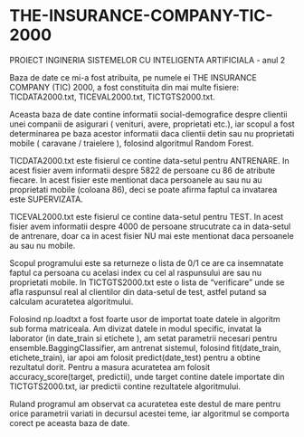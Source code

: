 # THE-INSURANCE-COMPANY-TIC-2000
PROIECT INGINERIA SISTEMELOR CU INTELIGENTA ARTIFICIALA - anul 2

Baza de date ce mi-a fost atribuita, pe numele ei THE INSURANCE COMPANY (TIC) 2000, a fost constituita din mai multe fisiere: TICDATA2000.txt, TICEVAL2000.txt, TICTGTS2000.txt.

Aceasta baza de date contine informatii social-demografice despre clientii unei companii de asigurari ( venituri, avere, proprietati etc.), iar scopul a fost determinarea pe baza acestor informatii daca clientii detin sau nu proprietati mobile ( caravane / traielere ), folosind algoritmul Random Forest.

TICDATA2000.txt este fisierul ce contine data-setul pentru ANTRENARE. In acest fisier avem informatii despre 5822 de persoane cu 86 de atribute fiecare. In acest fisier este mentionat daca persoanele au sau nu au proprietati mobile (coloana 86), deci se poate afirma faptul ca invatarea este SUPERVIZATA.

TICEVAL2000.txt este fisierul ce contine data-setul pentru TEST. In  acest fisier avem informatii despre 4000 de persoane strucutrate ca in data-setul de antrenare, doar ca in acest fisier NU mai este mentionat daca persoanele au sau nu mobile.

Scopul programului este sa returneze o lista de 0/1 ce are ca insemnatate faptul ca persoana cu acelasi index cu cel al raspunsului are sau nu proprietati mobile.
In TICTGTS2000.txt este o lista de “verificare” unde se afla raspunsul real al clientilor din data-setul de test, astfel putand sa calculam acuratetea algoritmului.
 
Folosind np.loadtxt a fost foarte usor de importat toate datele in algoritm sub forma matriceala.
Am divizat datele in modul specific, invatat la laborator (in date_train si etichete ), am setat parametrii necesari pentru ensemble.BaggingClassifier, am antrenat sistemul, folosind fit(date_train, etichete_train), iar apoi am folosit predict(date_test) pentru a obtine rezultatul dorit.
Pentru a masura acuratetea am folosit accuracy_score(target, predictii), unde target contine datele importate din TICTGTS2000.txt, iar predictii contine rezultatele algoritmului.

Ruland programul am observat ca acuratetea este destul de mare pentru orice parametrii variati in decursul acestei teme, iar algoritmul se comporta corect pe aceasta baza de date.

